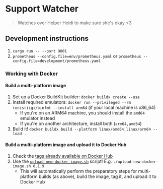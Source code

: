 # Support Watcher

> Watches over Helper Heidi to make sure she's okay <3

## Development instructions

1. `cargo run -- --port 9001`
2. `prometheus --config.file=env/prometheus.yaml` or `prometheus --config.file=development/prometheus.yaml`

### Working with Docker

#### Build a multi-platform image

1. Set up a Docker BuildKit builder: `docker buildx create --use`
2. Install required emulators: `docker run --privileged --rm tonistiigi/binfmt --install arm64` (if your local machine is x86_64)
   - If you're on an ARM64 machine, you should install the `amd64` emulator instead
   - If you're on another architecture, install both (`arm64,amd64`)
3. Build it! `docker buildx build --platform linux/amd64,linux/arm64 --load .`

#### Build a multi-platform image and upload it to Docker Hub

1. Check the [tags already available on Docker Hub](https://hub.docker.com/r/mmk21/hide-and-squeak-server)
2. Use the [`upload-new-docker-image.sh`](upload-new-docker-image.sh) script! E.g. `./upload-new-docker-image.sh 0.1.9`
   - This will automatically perform the preparatory steps for multi-platform builds (as above), build the image, tag it, and upload it to Docker Hub
